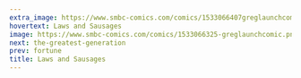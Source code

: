 ```yaml
---
extra_image: https://www.smbc-comics.com/comics/1533066407greglaunchcomicafter.png
hovertext: Laws and Sausages
image: https://www.smbc-comics.com/comics/1533066325-greglaunchcomic.png
next: the-greatest-generation
prev: fortune
title: Laws and Sausages
---
```

